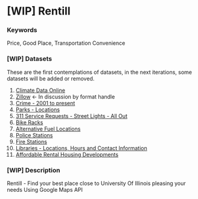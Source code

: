 # [WIP] Rentill



### Keywords

Price, Good Place, Transportation Convenience

### [WIP] Datasets
These are the first contemplations of datasets, in the next iterations, some datasets will be added or removed.
1. [Climate Data Online](https://www.ncdc.noaa.gov/cdo-web/)
2. [Zillow](https://www.zillow.com/howto/api/APIOverview.htm) <- In discussion by format handle
3. [Crime - 2001 to present](https://data.cityofchicago.org/Public-Safety/Crimes-2001-to-present/ijzp-q8t2)
4. [Parks - Locations](https://data.cityofchicago.org/Parks-Recreation/Parks-Locations/wwy2-k7b3)
5. [311 Service Requests - Street Lights - All Out](https://data.cityofchicago.org/Service-Requests/311-Service-Requests-Street-Lights-All-Out/zuxi-7xem)
6. [Bike Racks](https://data.cityofchicago.org/Transportation/Bike-Racks/cbyb-69xx)
7. [Alternative Fuel Locations](https://data.cityofchicago.org/Environment-Sustainable-Development/Alternative-Fuel-Locations/f7f2-ggz5)
8. [Police Stations](https://data.cityofchicago.org/Public-Safety/Police-Stations/z8bn-74gv)
9. [Fire Stations](https://data.cityofchicago.org/Public-Safety/Fire-Stations/28km-gtjn)
10. [Libraries - Locations, Hours and Contact Information](https://data.cityofchicago.org/Education/Libraries-Locations-Hours-and-Contact-Information/x8fc-8rcq)
11. [Affordable Rental Housing Developments](https://data.cityofchicago.org/Community-Economic-Development/Affordable-Rental-Housing-Developments/s6ha-ppgi)


### [WIP] Description
Rentill - Find your best place close to University Of Illinois pleasing your needs
Using Google Maps API
